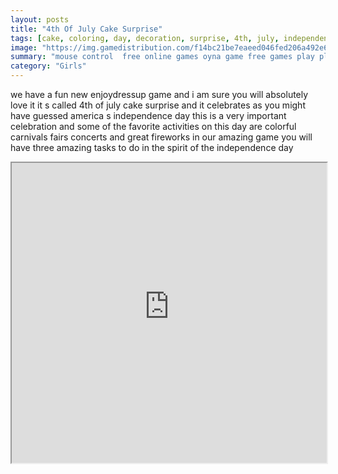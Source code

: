 ```yaml
---
layout: posts
title: "4th Of July Cake Surprise"
tags: [cake, coloring, day, decoration, surprise, 4th, july, independence, free, online, games, oyna, game, free, games, play, play, games]
image: "https://img.gamedistribution.com/f14bc21be7eaeed046fed206a492e652.jpg"
summary: "mouse control  free online games oyna game free games play play games"
category: "Girls"
---
```


we have a fun new enjoydressup game and i am sure you will absolutely love it it s called 4th of july cake surprise and it celebrates as you might have guessed america s independence day this is a very important celebration and some of the favorite activities on this day are colorful carnivals fairs concerts and great fireworks in our amazing game you will have three amazing tasks to do in the spirit of the independence day

<iframe width="100%" height="480px;" src="https://flash.gamedistribution.com?game=f14bc21be7eaeed046fed206a492e652"></iframe>